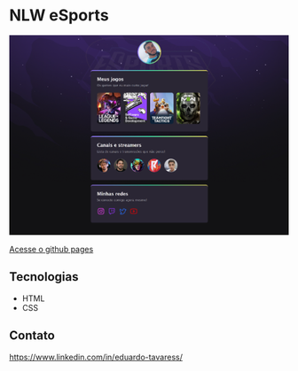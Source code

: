 # NLW eSports

![exemploNLW](./img/exemploNLW.png)

[Acesse o github pages](https://eduardotavares48.github.io/desafioNLW)

## Tecnologias
- HTML
- CSS

## Contato
https://www.linkedin.com/in/eduardo-tavaress/
